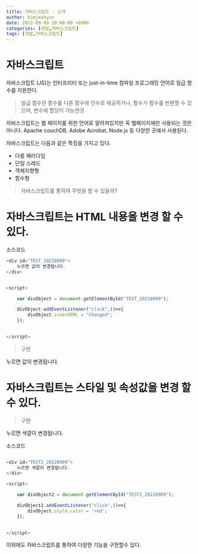```yaml
---
title: 자바스크립트 - 소개
author: kimjeahyun
date: 2022-09-09 10:00:00 +0900
categories: [개발,자바스크립트]
tags: [개발,자바스크립트]
---
```


# 자바스크립트

자바스크립트 (JS)는 인터프리터 또는 just-in-time 컴파일 프로그래밍 언어로 일급 함수를 지원한다.

>일급 함수란  함수를 다른 함수에 인수로 제공하거나, 함수가 함수를 반환할 수 있으며, 변수에 할당이 가능한것

자바스크립트는 웹 페이지를 위한 언어로 알려져있지만 꼭 웹페이지에만 사용되는 것은 아니다. Apache couchDB, Adobe Acrobat, Node.js 등 다양한 곳에서 사용된다.

자바스크립트는 다음과 같은 특징을 가지고 있다.
-   다중 패러다임
-   단일 스레드
-   객체지향형
-   함수형

> 자바스크립트를 통하여 무엇을 할 수 있을까?


# 자바스크립트는 HTML 내용을 변경 할 수 있다.

소스코드

```javascript
<div id="TEST_20220909">
    누르면 값이 변경됩니다.
</div>


<script>

    var divObject = document.getElementById("TEST_20220909");

    divObject.addEventListener("click",()=>{
        divObject.innerHTML = "Changed";
    });

    
</script>
```

> 구현

<div id="TEST_20220909">
    누르면 값이 변경됩니다.
</div>


<script>

    var divObject = document.getElementById("TEST_20220909");

    divObject.addEventListener("click",()=>{
        divObject.innerHTML = "Changed";
    });

    
</script>

# 자바스크립트는 스타일 및 속성값을 변경 할 수 있다.

> 구현

<div id="TEST2_20220909">
    누르면 색깔이 변경됩니다.
</div>

<script>

    var divObject2 = document.getElementById("TEST2_20220909");

    divObject2.addEventListener("click",()=>{
        divObject.style.color = 'red';
    });

    
</script>

소스코드


```javascript

<div id="TEST2_20220909">
    누르면 색깔이 변경됩니다.
</div>

<script>

    var divObject2 = document.getElementById("TEST2_20220909");

    divObject2.addEventListener("click",()=>{
        divObject.style.color = 'red';
    });

    
</script>

```

이외에도 자바스크립트를 통하여 다양한 기능을 구현할수 있다.
